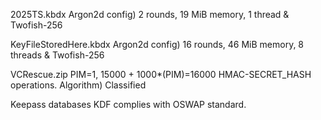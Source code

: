 2025TS.kbdx
Argon2d config) 2 rounds, 19 MiB memory, 1 thread & Twofish-256

KeyFileStoredHere.kbdx
Argon2d config) 16 rounds, 46 MiB memory, 8 threads & Twofish-256

VCRescue.zip
PIM=1, 15000 + 1000*(PIM)=16000 HMAC-SECRET_HASH operations.
Algorithm) Classified

Keepass databases KDF complies with OSWAP standard.

